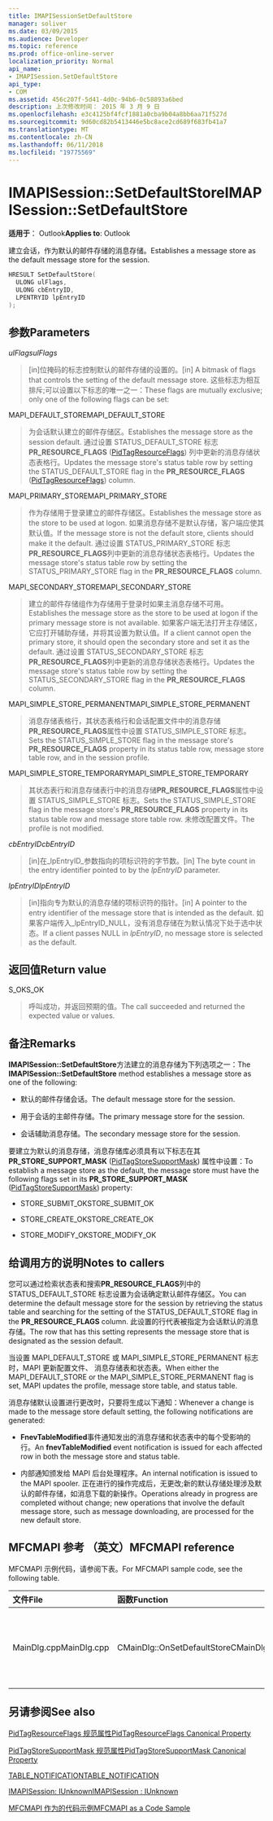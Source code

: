 ```yaml
---
title: IMAPISessionSetDefaultStore
manager: soliver
ms.date: 03/09/2015
ms.audience: Developer
ms.topic: reference
ms.prod: office-online-server
localization_priority: Normal
api_name:
- IMAPISession.SetDefaultStore
api_type:
- COM
ms.assetid: 456c207f-5d41-4d0c-94b6-0c58893a6bed
description: 上次修改时间： 2015 年 3 月 9 日
ms.openlocfilehash: e3c4125bf4fcf1881a0cba9b04a8bb6aa71f527d
ms.sourcegitcommit: 9d60cd82b5413446e5bc8ace2cd689f683fb41a7
ms.translationtype: MT
ms.contentlocale: zh-CN
ms.lasthandoff: 06/11/2018
ms.locfileid: "19775569"
---
```

# <a name="imapisessionsetdefaultstore"></a><span data-ttu-id="74bb6-103">IMAPISession::SetDefaultStore</span><span class="sxs-lookup"><span data-stu-id="74bb6-103">IMAPISession::SetDefaultStore</span></span>

  
  
<span data-ttu-id="74bb6-104">**适用于**： Outlook</span><span class="sxs-lookup"><span data-stu-id="74bb6-104">**Applies to**: Outlook</span></span> 
  
<span data-ttu-id="74bb6-105">建立会话，作为默认的邮件存储的消息存储。</span><span class="sxs-lookup"><span data-stu-id="74bb6-105">Establishes a message store as the default message store for the session.</span></span>
  
```cpp
HRESULT SetDefaultStore(
  ULONG ulFlags,
  ULONG cbEntryID,
  LPENTRYID lpEntryID
);
```

## <a name="parameters"></a><span data-ttu-id="74bb6-106">参数</span><span class="sxs-lookup"><span data-stu-id="74bb6-106">Parameters</span></span>

 <span data-ttu-id="74bb6-107">_ulFlags_</span><span class="sxs-lookup"><span data-stu-id="74bb6-107">_ulFlags_</span></span>
  
> <span data-ttu-id="74bb6-108">[in]位掩码的标志控制默认的邮件存储的设置的。</span><span class="sxs-lookup"><span data-stu-id="74bb6-108">[in] A bitmask of flags that controls the setting of the default message store.</span></span> <span data-ttu-id="74bb6-109">这些标志为相互排斥;可以设置以下标志的唯一之一：</span><span class="sxs-lookup"><span data-stu-id="74bb6-109">These flags are mutually exclusive; only one of the following flags can be set:</span></span>
    
<span data-ttu-id="74bb6-110">MAPI_DEFAULT_STORE</span><span class="sxs-lookup"><span data-stu-id="74bb6-110">MAPI_DEFAULT_STORE</span></span>
  
> <span data-ttu-id="74bb6-111">为会话默认建立的邮件存储区。</span><span class="sxs-lookup"><span data-stu-id="74bb6-111">Establishes the message store as the session default.</span></span> <span data-ttu-id="74bb6-112">通过设置 STATUS_DEFAULT_STORE 标志**PR_RESOURCE_FLAGS** ([PidTagResourceFlags](pidtagresourceflags-canonical-property.md)) 列中更新的消息存储状态表格行。</span><span class="sxs-lookup"><span data-stu-id="74bb6-112">Updates the message store's status table row by setting the STATUS_DEFAULT_STORE flag in the **PR_RESOURCE_FLAGS** ([PidTagResourceFlags](pidtagresourceflags-canonical-property.md)) column.</span></span>
    
<span data-ttu-id="74bb6-113">MAPI_PRIMARY_STORE</span><span class="sxs-lookup"><span data-stu-id="74bb6-113">MAPI_PRIMARY_STORE</span></span>
  
> <span data-ttu-id="74bb6-114">作为存储用于登录建立的邮件存储区。</span><span class="sxs-lookup"><span data-stu-id="74bb6-114">Establishes the message store as the store to be used at logon.</span></span> <span data-ttu-id="74bb6-115">如果消息存储不是默认存储，客户端应使其默认值。</span><span class="sxs-lookup"><span data-stu-id="74bb6-115">If the message store is not the default store, clients should make it the default.</span></span> <span data-ttu-id="74bb6-116">通过设置 STATUS_PRIMARY_STORE 标志**PR_RESOURCE_FLAGS**列中更新的消息存储状态表格行。</span><span class="sxs-lookup"><span data-stu-id="74bb6-116">Updates the message store's status table row by setting the STATUS_PRIMARY_STORE flag in the **PR_RESOURCE_FLAGS** column.</span></span> 
    
<span data-ttu-id="74bb6-117">MAPI_SECONDARY_STORE</span><span class="sxs-lookup"><span data-stu-id="74bb6-117">MAPI_SECONDARY_STORE</span></span>
  
> <span data-ttu-id="74bb6-118">建立的邮件存储组作为存储用于登录时如果主消息存储不可用。</span><span class="sxs-lookup"><span data-stu-id="74bb6-118">Establishes the message store as the store to be used at logon if the primary message store is not available.</span></span> <span data-ttu-id="74bb6-119">如果客户端无法打开主存储区，它应打开辅助存储，并将其设置为默认值。</span><span class="sxs-lookup"><span data-stu-id="74bb6-119">If a client cannot open the primary store, it should open the secondary store and set it as the default.</span></span> <span data-ttu-id="74bb6-120">通过设置 STATUS_SECONDARY_STORE 标志**PR_RESOURCE_FLAGS**列中更新的消息存储状态表格行。</span><span class="sxs-lookup"><span data-stu-id="74bb6-120">Updates the message store's status table row by setting the STATUS_SECONDARY_STORE flag in the **PR_RESOURCE_FLAGS** column.</span></span> 
    
<span data-ttu-id="74bb6-121">MAPI_SIMPLE_STORE_PERMANENT</span><span class="sxs-lookup"><span data-stu-id="74bb6-121">MAPI_SIMPLE_STORE_PERMANENT</span></span>
  
> <span data-ttu-id="74bb6-122">消息存储表格行，其状态表格行和会话配置文件中的消息存储**PR_RESOURCE_FLAGS**属性中设置 STATUS_SIMPLE_STORE 标志。</span><span class="sxs-lookup"><span data-stu-id="74bb6-122">Sets the STATUS_SIMPLE_STORE flag in the message store's **PR_RESOURCE_FLAGS** property in its status table row, message store table row, and in the session profile.</span></span> 
    
<span data-ttu-id="74bb6-123">MAPI_SIMPLE_STORE_TEMPORARY</span><span class="sxs-lookup"><span data-stu-id="74bb6-123">MAPI_SIMPLE_STORE_TEMPORARY</span></span>
  
> <span data-ttu-id="74bb6-124">其状态表行和消息存储表行中的消息存储**PR_RESOURCE_FLAGS**属性中设置 STATUS_SIMPLE_STORE 标志。</span><span class="sxs-lookup"><span data-stu-id="74bb6-124">Sets the STATUS_SIMPLE_STORE flag in the message store's **PR_RESOURCE_FLAGS** property in its status table row and message store table row.</span></span> <span data-ttu-id="74bb6-125">未修改配置文件。</span><span class="sxs-lookup"><span data-stu-id="74bb6-125">The profile is not modified.</span></span> 
    
 <span data-ttu-id="74bb6-126">_cbEntryID_</span><span class="sxs-lookup"><span data-stu-id="74bb6-126">_cbEntryID_</span></span>
  
> <span data-ttu-id="74bb6-127">[in]在_lpEntryID_参数指向的项标识符的字节数。</span><span class="sxs-lookup"><span data-stu-id="74bb6-127">[in] The byte count in the entry identifier pointed to by the  _lpEntryID_ parameter.</span></span> 
    
 <span data-ttu-id="74bb6-128">_lpEntryID_</span><span class="sxs-lookup"><span data-stu-id="74bb6-128">_lpEntryID_</span></span>
  
> <span data-ttu-id="74bb6-129">[in]指向专为默认的消息存储的项标识符的指针。</span><span class="sxs-lookup"><span data-stu-id="74bb6-129">[in] A pointer to the entry identifier of the message store that is intended as the default.</span></span> <span data-ttu-id="74bb6-130">如果客户端传入_lpEntryID_NULL，没有消息存储在为默认情况下处于选中状态。</span><span class="sxs-lookup"><span data-stu-id="74bb6-130">If a client passes NULL in  _lpEntryID_, no message store is selected as the default.</span></span>
    
## <a name="return-value"></a><span data-ttu-id="74bb6-131">返回值</span><span class="sxs-lookup"><span data-stu-id="74bb6-131">Return value</span></span>

<span data-ttu-id="74bb6-132">S_OK</span><span class="sxs-lookup"><span data-stu-id="74bb6-132">S_OK</span></span> 
  
> <span data-ttu-id="74bb6-133">呼叫成功，并返回预期的值。</span><span class="sxs-lookup"><span data-stu-id="74bb6-133">The call succeeded and returned the expected value or values.</span></span>
    
## <a name="remarks"></a><span data-ttu-id="74bb6-134">备注</span><span class="sxs-lookup"><span data-stu-id="74bb6-134">Remarks</span></span>

<span data-ttu-id="74bb6-135">**IMAPISession::SetDefaultStore**方法建立的消息存储为下列选项之一：</span><span class="sxs-lookup"><span data-stu-id="74bb6-135">The **IMAPISession::SetDefaultStore** method establishes a message store as one of the following:</span></span> 
  
- <span data-ttu-id="74bb6-136">默认的邮件存储会话。</span><span class="sxs-lookup"><span data-stu-id="74bb6-136">The default message store for the session.</span></span>
    
- <span data-ttu-id="74bb6-137">用于会话的主邮件存储。</span><span class="sxs-lookup"><span data-stu-id="74bb6-137">The primary message store for the session.</span></span>
    
- <span data-ttu-id="74bb6-138">会话辅助消息存储。</span><span class="sxs-lookup"><span data-stu-id="74bb6-138">The secondary message store for the session.</span></span>
    
<span data-ttu-id="74bb6-139">要建立为默认的消息存储，消息存储库必须具有以下标志在其**PR_STORE_SUPPORT_MASK** ([PidTagStoreSupportMask](pidtagstoresupportmask-canonical-property.md)) 属性中设置：</span><span class="sxs-lookup"><span data-stu-id="74bb6-139">To establish a message store as the default, the message store must have the following flags set in its **PR_STORE_SUPPORT_MASK** ([PidTagStoreSupportMask](pidtagstoresupportmask-canonical-property.md)) property:</span></span>
  
- <span data-ttu-id="74bb6-140">STORE_SUBMIT_OK</span><span class="sxs-lookup"><span data-stu-id="74bb6-140">STORE_SUBMIT_OK</span></span>
    
- <span data-ttu-id="74bb6-141">STORE_CREATE_OK</span><span class="sxs-lookup"><span data-stu-id="74bb6-141">STORE_CREATE_OK</span></span>
    
- <span data-ttu-id="74bb6-142">STORE_MODIFY_OK</span><span class="sxs-lookup"><span data-stu-id="74bb6-142">STORE_MODIFY_OK</span></span>
    
## <a name="notes-to-callers"></a><span data-ttu-id="74bb6-143">给调用方的说明</span><span class="sxs-lookup"><span data-stu-id="74bb6-143">Notes to callers</span></span>

<span data-ttu-id="74bb6-144">您可以通过检索状态表和搜索**PR_RESOURCE_FLAGS**列中的 STATUS_DEFAULT_STORE 标志设置为会话确定默认邮件存储区。</span><span class="sxs-lookup"><span data-stu-id="74bb6-144">You can determine the default message store for the session by retrieving the status table and searching for the setting of the STATUS_DEFAULT_STORE flag in the **PR_RESOURCE_FLAGS** column.</span></span> <span data-ttu-id="74bb6-145">此设置的行代表被指定为会话默认的消息存储。</span><span class="sxs-lookup"><span data-stu-id="74bb6-145">The row that has this setting represents the message store that is designated as the session default.</span></span> 
  
<span data-ttu-id="74bb6-146">当设置 MAPI_DEFAULT_STORE 或 MAPI_SIMPLE_STORE_PERMANENT 标志时，MAPI 更新配置文件、 消息存储表和状态表。</span><span class="sxs-lookup"><span data-stu-id="74bb6-146">When either the MAPI_DEFAULT_STORE or the MAPI_SIMPLE_STORE_PERMANENT flag is set, MAPI updates the profile, message store table, and status table.</span></span> 
  
<span data-ttu-id="74bb6-147">消息存储默认设置进行更改时，只要将生成以下通知：</span><span class="sxs-lookup"><span data-stu-id="74bb6-147">Whenever a change is made to the message store default setting, the following notifications are generated:</span></span>
  
- <span data-ttu-id="74bb6-148">**FnevTableModified**事件通知发出的消息存储和状态表中的每个受影响的行。</span><span class="sxs-lookup"><span data-stu-id="74bb6-148">An **fnevTableModified** event notification is issued for each affected row in both the message store and status table.</span></span> 
    
- <span data-ttu-id="74bb6-149">内部通知颁发给 MAPI 后台处理程序。</span><span class="sxs-lookup"><span data-stu-id="74bb6-149">An internal notification is issued to the MAPI spooler.</span></span> <span data-ttu-id="74bb6-150">正在进行的操作完成后，无更改;新的默认存储处理涉及默认的邮件存储，如消息下载的新操作。</span><span class="sxs-lookup"><span data-stu-id="74bb6-150">Operations already in progress are completed without change; new operations that involve the default message store, such as message downloading, are processed for the new default store.</span></span>
    
## <a name="mfcmapi-reference"></a><span data-ttu-id="74bb6-151">MFCMAPI 参考 （英文）</span><span class="sxs-lookup"><span data-stu-id="74bb6-151">MFCMAPI reference</span></span>

<span data-ttu-id="74bb6-152">MFCMAPI 示例代码，请参阅下表。</span><span class="sxs-lookup"><span data-stu-id="74bb6-152">For MFCMAPI sample code, see the following table.</span></span>
  
|<span data-ttu-id="74bb6-153">**文件**</span><span class="sxs-lookup"><span data-stu-id="74bb6-153">**File**</span></span>|<span data-ttu-id="74bb6-154">**函数**</span><span class="sxs-lookup"><span data-stu-id="74bb6-154">**Function**</span></span>|<span data-ttu-id="74bb6-155">**Comment**</span><span class="sxs-lookup"><span data-stu-id="74bb6-155">**Comment**</span></span>|
|:-----|:-----|:-----|
|<span data-ttu-id="74bb6-156">MainDlg.cpp</span><span class="sxs-lookup"><span data-stu-id="74bb6-156">MainDlg.cpp</span></span>  <br/> |<span data-ttu-id="74bb6-157">CMainDlg::OnSetDefaultStore</span><span class="sxs-lookup"><span data-stu-id="74bb6-157">CMainDlg::OnSetDefaultStore</span></span>  <br/> |<span data-ttu-id="74bb6-158">MFCMAPI 使用**IMAPISession::SetDefaultStore**方法将所选的商店设置为默认存储。</span><span class="sxs-lookup"><span data-stu-id="74bb6-158">MFCMAPI uses the **IMAPISession::SetDefaultStore** method to set the selected store as the default store.</span></span>  <br/> |
   
## <a name="see-also"></a><span data-ttu-id="74bb6-159">另请参阅</span><span class="sxs-lookup"><span data-stu-id="74bb6-159">See also</span></span>



[<span data-ttu-id="74bb6-160">PidTagResourceFlags 规范属性</span><span class="sxs-lookup"><span data-stu-id="74bb6-160">PidTagResourceFlags Canonical Property</span></span>](pidtagresourceflags-canonical-property.md)
  
[<span data-ttu-id="74bb6-161">PidTagStoreSupportMask 规范属性</span><span class="sxs-lookup"><span data-stu-id="74bb6-161">PidTagStoreSupportMask Canonical Property</span></span>](pidtagstoresupportmask-canonical-property.md)
  
[<span data-ttu-id="74bb6-162">TABLE_NOTIFICATION</span><span class="sxs-lookup"><span data-stu-id="74bb6-162">TABLE_NOTIFICATION</span></span>](table_notification.md)
  
[<span data-ttu-id="74bb6-163">IMAPISession: IUnknown</span><span class="sxs-lookup"><span data-stu-id="74bb6-163">IMAPISession : IUnknown</span></span>](imapisessioniunknown.md)


[<span data-ttu-id="74bb6-164">MFCMAPI 作为的代码示例</span><span class="sxs-lookup"><span data-stu-id="74bb6-164">MFCMAPI as a Code Sample</span></span>](mfcmapi-as-a-code-sample.md)

